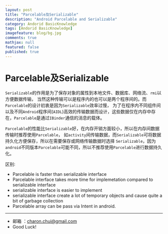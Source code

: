 ```yaml
---
layout: post
title: "Parcelable及Serializable"
description: "Android Parcelable and Serializable"
category: Andorid BasicKnowledge
tags: [Andorid BasicKnowledge]
imagefeature: blog/bg.jpg
comments: true
mathjax: null
featured: false
published: true
---
```


Parcelable及Serializable
===

`Serializable`的作用是为了保存对象的属性到本地文件、数据库、网络流、`rmi`以方便数据传输，
当然这种传输可以是程序内的也可以是两个程序间的。而`Parcelable`的设计初衷是因为`Serializable`效率过慢，
为了在程序内不同组件间以及不同`Android`程序间(`AIDL`)高效的传输数据而设计，这些数据仅在内存中存在，`Parcelable`是通过`IBinder`通信的消息的载体。

`Parcelable`的性能比`Serializable`好，在内存开销方面较小，所以在内存间数据传输时推荐使用`Parcelable`，
如`activity`间传输数据，而`Serializable`可将数据持久化方便保存，所以在需要保存或网络传输数据时选择
`Serializable`，因为`android`不同版本`Parcelable`可能不同，所以不推荐使用`Parcelable`进行数据持久化。

区别:    
- Parcelable is faster than serializable interface
- Parcelable interface takes more time for implemetation compared to serializable interface
- serializable interface is easier to implement
- serializable interface create a lot of temporary objects and cause quite a bit of garbage collection
- Parcelable array can be pass via Intent in android.

----
- 邮箱 ：charon.chui@gmail.com  
- Good Luck! 